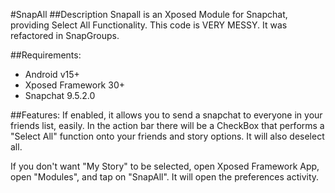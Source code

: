 #SnapAll
##Description
Snapall is an Xposed Module for Snapchat, providing Select All Functionality.
This code is VERY MESSY. It was refactored in SnapGroups.


##Requirements:
- Android v15+
- Xposed Framework 30+
- Snapchat 9.5.2.0

##Features:
   If enabled, it allows you to send a snapchat to everyone in your friends list, easily.
   In the action bar there will be a CheckBox that performs a "Select All" function 
     onto your friends and story options. It will also deselect all.

   If you don't want "My Story" to be selected, open Xposed Framework App, open "Modules", and tap on "SnapAll". It will open the preferences activity.
